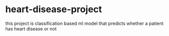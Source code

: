 # heart-disease-project
this project is classification based ml model that predicts whether a patient has heart disease or not

